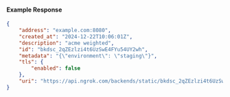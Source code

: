 <!-- Code generated for API Clients. DO NOT EDIT. -->

#### Example Response

```json
{
	"address": "example.com:8080",
	"created_at": "2024-12-22T10:06:01Z",
	"description": "acme weighted",
	"id": "bkdsc_2qZEzlzi4t6UzSwE4FYu54UY2wh",
	"metadata": "{\"environment\": \"staging\"}",
	"tls": {
		"enabled": false
	},
	"uri": "https://api.ngrok.com/backends/static/bkdsc_2qZEzlzi4t6UzSwE4FYu54UY2wh"
}
```
